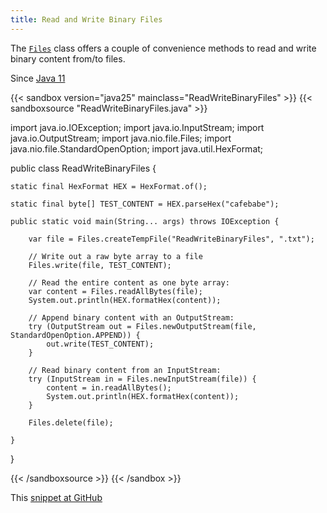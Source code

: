 ```yaml
---
title: Read and Write Binary Files
---
```


The [`Files`](https://docs.oracle.com/en/java/javase/25/docs/api/java.base/java/nio/file/Files.html) class offers a couple of convenience methods
to read and write binary content from/to files.

Since [Java 11](/jdk/11/)

{{< sandbox version="java25" mainclass="ReadWriteBinaryFiles" >}}
{{< sandboxsource "ReadWriteBinaryFiles.java" >}}

import java.io.IOException;
import java.io.InputStream;
import java.io.OutputStream;
import java.nio.file.Files;
import java.nio.file.StandardOpenOption;
import java.util.HexFormat;

public class ReadWriteBinaryFiles {

	static final HexFormat HEX = HexFormat.of();

	static final byte[] TEST_CONTENT = HEX.parseHex("cafebabe");

	public static void main(String... args) throws IOException {

		var file = Files.createTempFile("ReadWriteBinaryFiles", ".txt");

		// Write out a raw byte array to a file
		Files.write(file, TEST_CONTENT);

		// Read the entire content as one byte array:
		var content = Files.readAllBytes(file);
		System.out.println(HEX.formatHex(content));

		// Append binary content with an OutputStream:
		try (OutputStream out = Files.newOutputStream(file, StandardOpenOption.APPEND)) {
			out.write(TEST_CONTENT);
		}

		// Read binary content from an InputStream:
		try (InputStream in = Files.newInputStream(file)) {
			content = in.readAllBytes();
			System.out.println(HEX.formatHex(content));
		}

		Files.delete(file);

	}

}

{{< /sandboxsource >}}
{{< /sandbox >}}

This [snippet at GitHub](https://github.com/marchof/io.javaalmanac.snippets/tree/master/src/main/java/io/javaalmanac/snippets/io/ReadWriteBinaryFiles.java)
